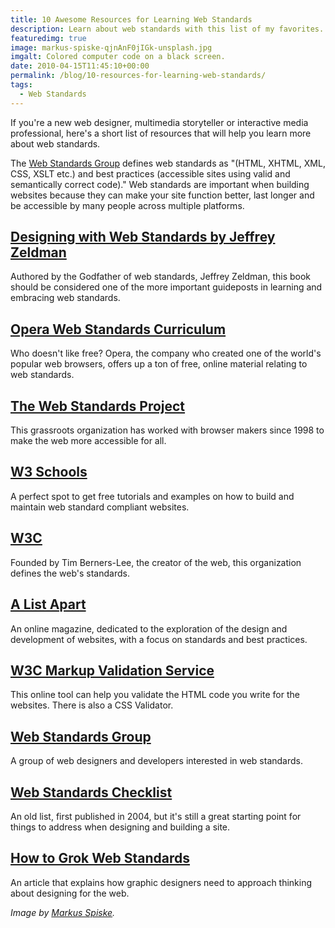 ```yaml
---
title: 10 Awesome Resources for Learning Web Standards
description: Learn about web standards with this list of my favorites.
featuredimg: true
image: markus-spiske-qjnAnF0jIGk-unsplash.jpg
imgalt: Colored computer code on a black screen.
date: 2010-04-15T11:45:10+00:00
permalink: /blog/10-resources-for-learning-web-standards/
tags:
  - Web Standards
---
```


If you're a new web designer, multimedia storyteller or interactive media professional, here's a short list of resources that will help you learn more about web standards.

The [Web Standards Group](http://webstandardsgroup.org/) defines web standards as "(HTML, XHTML, XML, CSS, XSLT etc.) and best practices (accessible sites using valid and semantically correct code)." Web standards are important when building websites because they can make your site function better, last longer and be accessible by many people across multiple platforms.

## [Designing with Web Standards by Jeffrey Zeldman](http://www.happycog.com/publish/dwws/)

Authored by the Godfather of web standards, Jeffrey Zeldman, this book should be considered one of the more important guideposts in learning and embracing web standards.

## [Opera Web Standards Curriculum](http://www.opera.com/company/education/curriculum/)

Who doesn't like free? Opera, the company who created one of the world's popular web browsers, offers up a ton of free, online material relating to web standards.

## [The Web Standards Project](http://www.webstandards.org/)

This grassroots organization has worked with browser makers since 1998 to make the web more accessible for all.

## [W3 Schools](http://www.w3schools.com/)

A perfect spot to get free tutorials and examples on how to build and maintain web standard compliant websites.

## [W3C](http://www.w3.org/)

Founded by Tim Berners-Lee, the creator of the web, this organization defines the web's standards.

## [A List Apart](http://www.alistapart.com/)

An online magazine, dedicated to the exploration of the design and development of websites, with a focus on standards and best practices.

## [W3C Markup Validation Service](http://validator.w3.org/)

This online tool can help you validate the HTML code you write for the websites. There is also a CSS Validator.

## [Web Standards Group](http://webstandardsgroup.org/)

A group of web designers and developers interested in web standards.

## [Web Standards Checklist](http://www.maxdesign.com.au/articles/checklist/)

An old list, first published in 2004, but it's still a great starting point for things to address when designing and building a site.

## [How to Grok Web Standards](http://www.alistapart.com/articles/grokwebstandards/)

An article that explains how graphic designers need to approach thinking about designing for the web.

_Image by [Markus Spiske](https://unsplash.com/photos/qjnAnF0jIGk)._